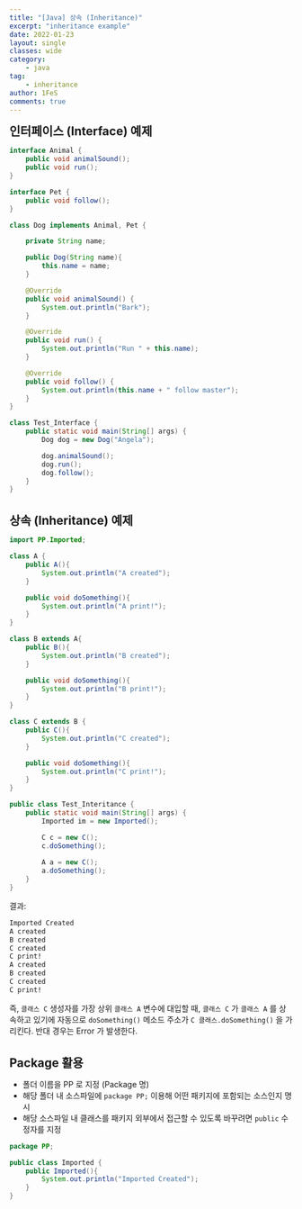 ```yaml
---
title: "[Java] 상속 (Inheritance)"
excerpt: "inheritance example"
date: 2022-01-23
layout: single
classes: wide
category:
    - java
tag:
    - inheritance
author: 1FeS
comments: true
---
```


<span style="font-size:1.5em; font-weight:bold;">인터페이스 (Interface) 예제</span>

```java
interface Animal {
    public void animalSound();
    public void run();
}

interface Pet {
    public void follow();
}

class Dog implements Animal, Pet {

    private String name;

    public Dog(String name){
        this.name = name;
    }

    @Override
    public void animalSound() {
        System.out.println("Bark");
    }

    @Override
    public void run() {
        System.out.println("Run " + this.name);
    }

    @Override
    public void follow() {
        System.out.println(this.name + " follow master");
    }
}

class Test_Interface {
    public static void main(String[] args) {
        Dog dog = new Dog("Angela");

        dog.animalSound();
        dog.run();
        dog.follow();
    }
}
```

<br/>
<span style="font-size:1.5em; font-weight:bold;">상속 (Inheritance) 예제</span>

```java
import PP.Imported;

class A {
    public A(){
        System.out.println("A created");
    }

    public void doSomething(){
        System.out.println("A print!");
    }
}

class B extends A{
    public B(){
        System.out.println("B created");
    }

    public void doSomething(){
        System.out.println("B print!");
    }
}

class C extends B {
    public C(){
        System.out.println("C created");
    }

    public void doSomething(){
        System.out.println("C print!");
    }
}

public class Test_Interitance {
    public static void main(String[] args) {
        Imported im = new Imported();

        C c = new C();
        c.doSomething();
    
        A a = new C();
        a.doSomething();
    }
}
```

결과:

```sh
Imported Created
A created
B created
C created
C print!
A created
B created
C created
C print!
```

즉, `클래스 C` 생성자를 가장 상위 `클래스 A` 변수에 대입할 때, `클래스 C` 가 `클래스 A` 를 상속하고 있기에 자동으로 `doSomething()` 메소드 주소가 `C 클래스.doSomething()` 을 가리킨다. 반대 경우는 Error 가 발생한다.

<br/>
<span style="font-size:1.5em; font-weight:bold;">Package 활용</span>

- 폴더 이름을 PP 로 지정 (Package 명)
- 해당 폴더 내 소스파일에 `package PP;` 이용해 어떤 패키지에 포함되는 소스인지 명시
- 해당 소스파일 내 클래스를 패키지 외부에서 접근할 수 있도록 바꾸려면 `public` 수정자를 지정

```java
package PP;

public class Imported {
    public Imported(){
        System.out.println("Imported Created");
    }
}
```